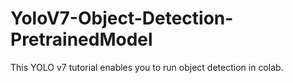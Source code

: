 # YoloV7-Object-Detection-PretrainedModel
This YOLO v7 tutorial enables you to run object detection in colab.
